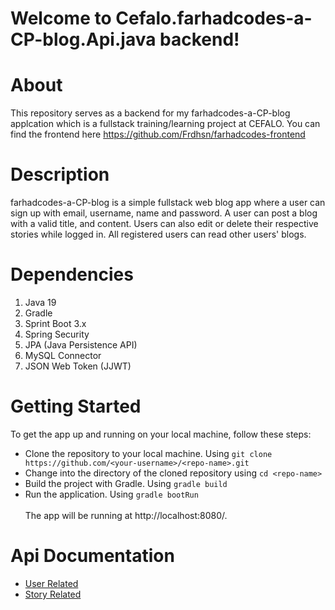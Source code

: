 # Welcome to Cefalo.farhadcodes-a-CP-blog.Api.java backend!

# About

This repository serves as a backend for my farhadcodes-a-CP-blog applcation which is a fullstack training/learning project at CEFALO. You can find the frontend here https://github.com/Frdhsn/farhadcodes-frontend

# Description

farhadcodes-a-CP-blog is a simple fullstack web blog app where a user can sign up with email, username, name and password. A user can post a blog with a valid title, and content. Users can also edit or delete their respective stories while logged in. All registered users can read other users' blogs.

# Dependencies

<ol>
<li>Java 19</li>
<li>Gradle</li>
<li>Sprint Boot 3.x</li>
<li>Spring Security</li>
<li>JPA (Java Persistence API)</li>
<li>MySQL Connector</li>
<li>JSON Web Token (JJWT)</li>
</ol>

# Getting Started
To get the app up and running on your local machine, follow these steps:
- Clone the repository to your local machine. Using `git clone https://github.com/<your-username>/<repo-name>.git`
- Change into the directory of the cloned repository using `cd <repo-name>`
- Build the project with Gradle. Using `gradle build`
- Run the application. Using `gradle bootRun`
<br><br>The app will be running at http://localhost:8080/.

# Api Documentation

- [User Related](/documentation/userApiDocumentation.md) 
- [Story Related](/documentation/storyApiDocumentation.md)
